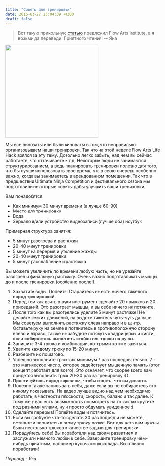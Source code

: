```yaml
---
title: "Советы для тренировок"
date: 2015-02-27 13:04:39 +0300
draft: false
---
```


> Вот такую прикольную [статью](http://flowartsinstitute.com/life-hacks-practice/) предложил Flow Arts Institute, а я возьми да переведи. Приятного чтения! -- Яна

<img src="http://cs4190.vk.me/u12665907/135441830/z_19d25f69.jpg" width="300" />     

Мы все виноваты или были виноваты в том, что неправильно организовываем наши тренировки. Так что на этой неделе Flow Arts Life Hack взялся за эту тему. Довольно легко забыть, над чем вы сейчас работаете, что оттачиваете и т.д. 
Некоторые люди не занимаются структурированием, а ведь планировать тренировки полезно для того, что бы лучше использовать свое время, что в свою очередь особенно важно, когда вы занимаетесь в арендованном помещении. Так что в предшествии Ultimate Ninja Competition и фестивального сезона мы подготовили некоторые советы дабы улучшить ваши тренировки.

Вам понадобятся:

- Как минимум 30 минут времени (а лучше 60-90)
- Место для тренировки
- Вода
- Зеркало и/или устройство видеозаписи (лучше оба)
ноутбук

Примерная структура занятия:

- 5 минут разогрева и растяжки
- 20-40 минут тренировки
- 5 минут на перерыв и утоление жажды
- 20-40 минут тренировки
- 5 минут расслабление и растяжка

Вы можете увеличить по времени любую часть, но не урезайте разогрев и финальную растяжку. Очень важно подготавливать мышцы до и после тренировки (особенно после!).

1. Захватите воды. Попейте. Старайтесь не есть ничего тяжёлого перед тренировкой. 
2.  Перед тем как взять в руки инструмент сделайте 20 прыжков и 20 приседаний. Это разогреет мышцы, и вы себе ничего не потяните.
3. После того как вы разогрелись уделите 5 минут растяжке! Не делайте резких движений, на выдохе тянитесь чуть-чуть дальше. Мы советуем выполнять растяжку слева направо и в центр. Оставьте руку на земле и потянитесь в противоположную сторону влево и вправо, также не забудьте потянуть квадрицепсы и кисти, если собираетесь выполнять стойки или трюки на руках. 
4.  Запишите 3-4 трюка и комбинации, которыми хотите заняться. 
5.  Уделите каждому трюку по 15-20 минут. 
6. Разберите их пошагово. 
7.  Успешно выполните трюк как минимум 7 раз последовательно. 7 - это магическое число, которое задействует мышечную память (этот концепт работает для всего). Это означает, что скорее всего вам придется выполнить трюк 20-30 раз за тренировку :D 
8.  Практикуйтесь перед зеркалом, чтобы видеть, что вы делаете.
9.  Полезно также записывать себя, даже если вы не собираетесь это никому показывать. На видео лучше видно над чем необходимо работать, в частности плоскости, скорость, баланс и так далее. К тому же у вас есть возможность посмотреть на то как вы крутите под разными углами, ну и просто обдумать увиденное :)
10.  Сделайте перерыв! Попейте воды и потянитесь.
11. Если вы пробуете что-то сделать 30 раз подряд и не можете, оставьте и вернитесь к этому трюку позже. Вот для чего вам нужны были несколько трюков в качестве задачи для тренировки. 
12.  Порадуйтесь себе! Вы поработали над своим развитием и заслужили немного любви к себе. Завершите тренировку чем-нибудь приятным, например кусочком шоколада. Вы отлично поработали!

*Перевод - Яна*
